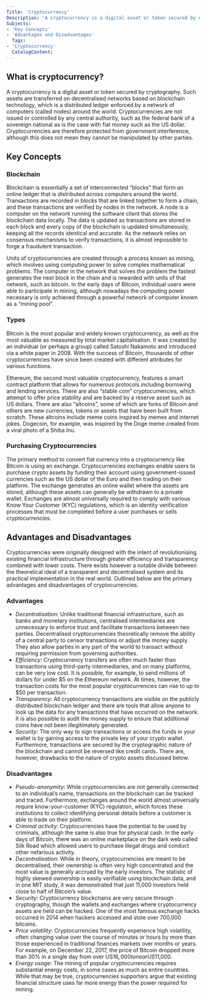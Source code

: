 ```yaml
---
Title: 'Cryptocurrency'
Description: 'A cryptocurrency is a digital asset or token secured by cryptography. Such assets are transferred on decentralised networks based on blockchain technology, which is a distributed ledger enforced by a network of computers (called nodes) around the world.'
Subjects:
- 'Key Concepts'
- 'Advantages and Disadvantages'
  Tags:
- 'Cryptocurrency'
  CatalogContent:
---
```


## What is cryptocurrency?

A cryptocurrency is a digital asset or token secured by cryptography. Such assets are transferred on decentralised networks based on blockchain technology, which is a distributed ledger enforced by a network of computers (called nodes) around the world. Cryptocurrencies are not issued or controlled by any central authority, such as the federal bank of a sovereign national as is the case with fiat money such as the US dollar. Cryptocurrencies are therefore protected from government interference, although this does not mean they cannot be manipulated by other parties.

## Key Concepts

### Blockchain

Blockchain is essentially a set of interconnected “blocks” that form an online ledger that is distributed across computers around the world. Transactions are recorded in blocks that are linked together to form a chain, and these transactions are verified by nodes in the network. A node is a computer on the network running the software client that stores the blockchain data locally. The data is updated as transactions are stored in each block and every copy of the blockchain is updated simultaneously, keeping all the records identical and accurate. As the network relies on consensus mechanisms to verify transactions, it is almost impossible to forge a fraudulent transaction.

Units of cryptocurrencies are created through a process known as mining, which involves using computing power to solve complex mathematical problems. The computer in the network that solves the problem the fastest generates the next block in the chain and is rewarded with units of that network, such as bitcoin. In the early days of Bitcoin, individual users were able to participate in mining, although nowadays the computing power necessary is only achieved through a powerful network of computer known as a “mining pool”.

### Types

Bitcoin is the most popular and widely known cryptocurrency, as well as the most valuable as measured by total market capitalisation. It was created by an individual (or perhaps a group) called Satoshi Nakamoto and introduced via a white paper in 2008. With the success of Bitcoin, thousands of other cryptocurrencies have since been created with different attributes for various functions.

Ethereum, the second most valuable cryptocurrency, features a smart contract platform that allows for numerous protocols including borrowing and lending services. There are also “stable coin” cryptocurrencies, which attempt to offer price stability and are backed by a reserve asset such as US dollars. There are also “altcoins”, some of which are forks of Bitcoin and others are new currencies, tokens or assets that have been built from scratch. These altcoins include meme coins inspired by memes and internet jokes. Dogecoin, for example, was inspired by the Doge meme created from a viral photo of a Shiba Inu.

### Purchasing Cryptocurrencies

The primary method to convert fiat currency into a cryptocurrency like Bitcoin is using an exchange. Cryptocurrencies exchanges enable users to purchase crypto assets by funding their account using government-issued currencies such as the US dollar of the Euro and then trading on their platform. The exchange generates an online wallet where the assets are stored, although these assets can generally be withdrawn to a private wallet. Exchanges are almost universally required to comply with various Know Your Customer (KYC) regulations, which is an identity verification processes that must be completed before a user purchases or sells cryptocurrencies.

## Advantages and Disadvantages

Cryptocurrencies were originally designed with the intent of revolutionising existing financial infrastructure through greater efficiency and transparency combined with lower costs. There exists however a notable divide between the theoretical ideal of a transparent and decentralised system and its practical implementation in the real world.
Outlined below are the primary advantages and disadvantages of cryptocurrencies.

### Advantages

- _Decentralisation_: Unlike traditional financial infrastructure, such as banks and monetary institutions, centralised intermediaries are unnecessary to enforce trust and facilitate transactions between two parties. Decentralised cryptocurrencies theoretically remove the ability of a central party to censor transactions or adjust the money supply. They also allow parties in any part of the world to transact without requiring permission from governing authorities.
- _Efficiency_: Cryptocurrency transfers are often much faster than transactions using third-party intermediaries, and on many platforms, can be very low cost. It is possible, for example, to send millions of dollars for under $5 on the Ethereum network. At times, however, the transaction costs for the most popular cryptocurrencies can rise to up to $50 per transaction.
- _Transparency_: All cryptocurrency transactions are visible on the publicly distributed blockchain ledger and there are tools that allow anyone to look up the data for any transactions that have occurred on the network. It is also possible to audit the money supply to ensure that additional coins have not been illegitimately generated.
- _Security_: The only way to sign transactions or access the funds in your wallet is by gaining access to the private key of your crypto wallet. Furthermore, transactions are secured by the cryptographic nature of the blockchain and cannot be reversed like credit cards. There are, however, drawbacks to the nature of crypto assets discussed below.

### Disadvantages

- _Pseudo-anonymity_: While cryptocurrencies are not generally connected to an individual’s name, transactions on the blockchain can be tracked and traced. Furthermore, exchanges around the world almost universally require know-your-customer (KYC) regulation, which forces these institutions to collect identifying personal details before a customer is able to trade on their platform.
- _Criminal activity_: Cryptocurrencies have the potential to be used by criminals, although the same is also true for physical cash. In the early days of Bitcoin, there was an online marketplace on the dark web called Silk Road which allowed users to purchase illegal drugs and conduct other nefarious activity.
- _Decentralisation_: While in theory, cryptocurrencies are meant to be decentralised, their ownership is often very high concentrated and the most value is generally accrued by the early investors. The statistic of highly skewed ownership is easily verifiable using blockchain data, and in one MIT study, it was demonstrated that just 11,000 investors held close to half of Bitcoin’s value.
- _Security_: Cryptocurrency blockchains are very secure through cryptography, though the wallets and exchanges where cryptocurrency assets are held can be hacked. One of the most famous exchange hacks occurred in 2014 when hackers accessed and stole over 700,000 bitcoins.
- _Price volatility_: Cryptocurrencies frequently experience high volatility, often changing value over the course of minutes or hours by more than those experienced in traditional finances markets over months or years. For example, on December 22, 2017, the price of Bitcoin dropped more than 30% in a single day from over US$16,000 to near US$11,000.
- _Energy usage_: The mining of popular cryptocurrencies requires substantial energy costs, in some cases as much as entire countries. While that may be true, cryptocurrencies supporters argue that existing financial structure uses far more energy than the power required for mining.

